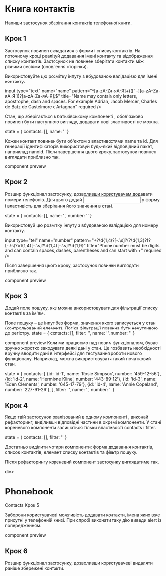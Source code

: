 # Книга контактів

Напиши застосунок зберігання контактів телефонної книги.

## Крок 1

Застосунок повинен складатися з форми і списку контактів. На поточному кроці
реалізуй додавання імені контакту та відображення списку контактів. Застосунок
не повинен зберігати контакти між різними сесіями (оновлення сторінки).

Використовуйте цю розмітку інпуту з вбудованою валідацією для імені контакту.

input type="text" name="name"
pattern="^[a-zA-Zа-яА-Я]+(([' -][a-zA-Zа-яА-Я ])?[a-zA-Zа-яА-Я]_)_$" title="Name
may contain only letters, apostrophe, dash and spaces. For example Adrian, Jacob
Mercer, Charles de Batz de Castelmore d'Artagnan" required />

Стан, що зберігається в батьківському компоненті <App>, обов'язково повинен бути
наступного вигляду, додавати нові властивості не можна.

state = { contacts: [], name: '' }

Кожен контакт повинен бути об'єктом з властивостями name та id. Для генерації
ідентифікаторів використовуй будь-який відповідний пакет, наприклад nanoid.
Після завершення цього кроку, застосунок повинен виглядати приблизно так.

component preview

## Крок 2

Розшир функціонал застосунку, дозволивши користувачам додавати номери телефонів.
Для цього додай <input type="tel"> у форму і властивість для зберігання його
значення в стані.

state = { contacts: [], name: '', number: '' }

Використовуй цю розмітку інпуту з вбудованою валідацією для номеру контакту.

input type="tel" name="number"
pattern="\+?\d{1,4}?[-.\s]?\(?\d{1,3}?\)?[-.\s]?\d{1,4}[-.\s]?\d{1,4}[-.\s]?\d{1,9}"
title="Phone number must be digits and can contain spaces, dashes, parentheses
and can start with +" required />

Після завершення цього кроку, застосунок повинен виглядати приблизно так.

component preview

## Крок 3

Додай поле пошуку, яке можна використовувати для фільтрації списку контактів за
ім'ям.

Поле пошуку – це інпут без форми, значення якого записується у стан
(контрольований елемент). Логіка фільтрації повинна бути нечутливою до регістру.
state = { contacts: [], filter: '', name: '', number: '' }

component preview Коли ми працюємо над новим функціоналом, буває зручно жорстко
закодувати деякі дані у стан. Це позбавить необхідності вручну вводити дані в
інтерфейсі для тестування роботи нового функціоналу. Наприклад, можна
використовувати такий початковий стан.

state = { contacts: [ {id: 'id-1', name: 'Rosie Simpson', number: '459-12-56'},
{id: 'id-2', name: 'Hermione Kline', number: '443-89-12'}, {id: 'id-3', name:
'Eden Clements', number: '645-17-79'}, {id: 'id-4', name: 'Annie Copeland',
number: '227-91-26'}, ], filter: '', name: '', number: '' }

## Крок 4

Якщо твій застосунок реалізований в одному компоненті <App>, виконай
рефакторинг, виділивши відповідні частини в окремі компоненти. У стані
кореневого компонента <App> залишаться тільки властивості contacts і filter.

state = { contacts: [], filter: '' }

Достатньо виділити чотири компоненти: форма додавання контактів, список
контактів, елемент списку контактів та фільтр пошуку.

Після рефакторингу кореневий компонент застосунку виглядатиме так.

div>

  <h1>Phonebook</h1
  <ContactForm ...

  <h2>Contacts</h2
  <Filter ... />
  <ContactList ... /
</div

## Крок 5

Заборони користувачеві можливість додавати контакти, імена яких вже присутні у
телефонній книзі. При спробі виконати таку дію виведи alert із попередженням.

component preview

## Крок 6

Розшир функціонал застосунку, дозволивши користувачеві видаляти раніше збережені
контакти.
